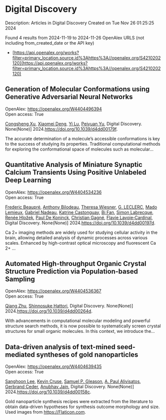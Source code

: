 # Digital Discovery
Description: Articles in Digital Discovery
Created on Tue Nov 26 01:25:25 2024

Found 4 results from 2024-11-19 to 2024-11-26
OpenAlex URLS (not including from_created_date or the API key)
- [https://api.openalex.org/works?filter=primary_location.source.id%3Ahttps%3A//openalex.org/S4210202120](https://api.openalex.org/works?filter=primary_location.source.id%3Ahttps%3A//openalex.org/S4210202120)

## Generation of Molecular Conformations using Generative Adversarial Neural Networks   

OpenAlex: https://openalex.org/W4404496394    
Open access: True
    
[Congsheng Xu](https://openalex.org/A5029589907), [Xiaomei Deng](https://openalex.org/A5066355330), [Yi Lu](https://openalex.org/A5101457455), [Peiyuan Yu](https://openalex.org/A5025860351), Digital Discovery. None(None)] 2024.https://doi.org/10.1039/d4dd00179f.
    
The accurate determination of a molecule’s accessible conformations is key to the success of studying its properties. Traditional computational methods for exploring the conformational space of molecules such as molecular...    

    

## Quantitative Analysis of Miniature Synaptic Calcium Transients Using Positive Unlabeled Deep Learning   

OpenAlex: https://openalex.org/W4404534236    
Open access: True
    
[Frederic Beaupré](https://openalex.org/A5114724666), [Anthony Bilodeau](https://openalex.org/A5040560517), [Theresa Wiesner](https://openalex.org/A5009549493), [G. LECLERC](https://openalex.org/A5112449405), [Mado Lemieux](https://openalex.org/A5083399750), [Gabriel Nadeau](https://openalex.org/A5108820805), [Katrine Castonguay](https://openalex.org/A5114724667), [Bi Fan](https://openalex.org/A5101863813), [Simon Labrecque](https://openalex.org/A5036351234), [Renée Hložek](https://openalex.org/A5003942693), [Paul De Koninck](https://openalex.org/A5014197646), [Christian Gagné](https://openalex.org/A5045218915), [Flavie Lavoie‐Cardinal](https://openalex.org/A5052072799), Digital Discovery. None(None)] 2024.https://doi.org/10.1039/d4dd00197d.
    
Ca 2+ imaging methods are widely used for studying cellular activity in the brain, allowing detailed analysis of dynamic processes across various scales. Enhanced by high-contrast optical microscopy and fluorescent Ca 2+ ...    

    

## Automated High-throughput Organic Crystal Structure Prediction via Population-based Sampling   

OpenAlex: https://openalex.org/W4404536367    
Open access: True
    
[Qiang Zhu](https://openalex.org/A5100776456), [Shinnosuke Hattori](https://openalex.org/A5036971951), Digital Discovery. None(None)] 2024.https://doi.org/10.1039/d4dd00264d.
    
With advancements in computational molecular modeling and powerful structure search methods, it is now possible to systematically screen crystal structures for small organic molecules. In this context, we introduce the...    

    

## Data-driven analysis of text-mined seed-mediated syntheses of gold nanoparticles   

OpenAlex: https://openalex.org/W4404639435    
Open access: True
    
[Sanghoon Lee](https://openalex.org/A5090458317), [Kevin Cruse](https://openalex.org/A5007868501), [Samuel P. Gleason](https://openalex.org/A5058996253), [A. Paul Alivisatos](https://openalex.org/A5051173286), [Gerbrand Ceder](https://openalex.org/A5014983956), [Anubhav Jain](https://openalex.org/A5003640520), Digital Discovery. None(None)] 2024.https://doi.org/10.1039/d4dd00158c.
    
Gold nanoparticle synthesis recipes were extracted from the literature to obtain data-driven hypotheses for synthesis outcome morphology and size. Used images from https://Flaticon.com.    

    
